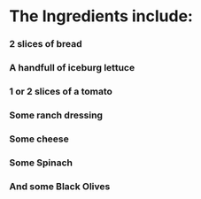 # The Ingredients include:
   ###  2 slices of bread
   ### A handfull of iceburg lettuce
   ### 1 or 2 slices of a tomato
   ### Some ranch dressing     
   ### Some cheese
   ### Some Spinach
   ### And some Black Olives
